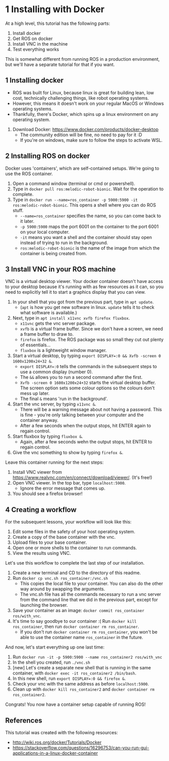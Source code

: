 # 1 Installing with Docker

At a high level, this tutorial has the following parts:
1. Install docker
2. Get ROS on docker
3. Install VNC in the machine
4. Test everything works

This is somewhat different from running ROS in a production environment, but we'll have a separate tutorial for that if you want. 


## 1 Installing docker
- ROS was built for Linux, because linux is great for building lean, low cost, technically challenging things, like robot operating systems.
- However, this means it doesn't work on your regular MacOS or Windows operating systems.
- Thankfully, there's Docker, which spins up a linux environment on any operating system.

1. Download Docker: https://www.docker.com/products/docker-desktop
    - The community edition will be fine, no need to pay for it :D
    - If you're on windows, make sure to follow the steps to activate WSL. 

## 2 Installing ROS on docker
Docker uses 'containers', which are self-contained setups. We're going to use the ROS container.
1. Open a command window (terminal or cmd or powershell).
2. Type in `docker pull ros:melodic-robot-bionic`. Wait for the operation to complete.
3. Type in `docker run --name=ros_container -p 5900:5900 -it ros:melodic-robot-bionic`. This opens a shell where you can do ROS stuff.
    - `--name=ros_container` specifies the name, so you can come back to it later.
    - `-p 5900:5900` maps the port 6001 on the container to the port 6001 on your local computer.
    - `-it` means you want a shell and the container should stay open instead of trying to run in the background.
    - `ros:melodic-robot-bionic` is the name of the image from which the container is being created from.

## 3 Install VNC in your ROS machine
VNC is a virtual desktop viewer. Your docker container doesn't have access to your desktop because it's running with as few resources as it can, so you need to explicitly tell it to start a graphics display that you can view.
1. In your shell that you got from the previous part, type in `apt update`. 
    - (`apt` is how you get new software in linux. `update` tells it to check what software is available.)
2. Next, type in `apt install x11vnc xvfb firefox fluxbox`. 
    - `x11vnc` gets the vnc server package.
    - `xvfb` is a virtual frame buffer. Since we don't have a screen, we need a frame buffer to draw to.
    - `firefox` is firefox. The ROS package was so small they cut out plenty of essentials...
    - `fluxbox` is a lightweight window manager.
3. Start a virtual desktop, by typing `export DISPLAY=:0 && Xvfb -screen 0 1600x1200x24+32 &`.
    - `export DISPLAY=:0` tells the commands in the subsequent steps to use a common display (number 0).
    - The `&&` allows you to run a second command after the first.
    - `Xvfb -screen 0 1600x1200x24+32` starts the virtual desktop buffer. The screen option sets some colour options so the colours don't mess up later.
    - The final `&` means 'run in the background'.
3. Start the vnc server, by typing `x11vnc &`.
    - There will be a warning message about not having a password. This is fine - you're only talking between your computer and the container anyway.
    - After a few seconds when the output stops, hit ENTER again to regain control.
4. Start fluxbox by typing `fluxbox &`.
    - Again, after a few seconds wehn the output stops, hit ENTER to regain control.
5. Give the vnc something to show by typing `firefox &`.

Leave this container running for the next steps:
1. Install VNC viewer from https://www.realvnc.com/en/connect/download/viewer/. (It's free!)
2. Open VNC viewer. In the top bar, type `localhost:5900`.
    - Ignore the error message that comes up.
3. You should see a firefox browser!

## 4 Creating a workflow
For the subsequent lessons, your workflow will look like this:
1. Edit some files in the safety of your host operating system.
2. Create a copy of the base container with the vnc.
3. Upload files to your base container.
4. Open one or more shells to the container to run commands.
5. View the results using VNC.

Let's use this workflow to complete the last step of our installation.
1. Create a new terminal and CD to the directory of this readme.
2. Run `docker cp vnc.sh ros_container:/vnc.sh`
    - This copies the local file to your container. You can also do the other way around by swapping the arguments.
    - The vnc.sh file has all the commands necessary to run a vnc server from the command line that we did in the previous part, except for launching the browser.
3. Save your container as an image: `docker commit ros_container ros/with_vnc`.
4. It's time to say goodbye to our container :( Run `docker kill ros_container`, then run `docker container rm ros_container`.
    - If you don't run `docker container rm ros_container`, you won't be able to use the container name `ros_container` in the future.

And now, let's start everything up one last time:
1. Run `docker run -it -p 5900:5900 --name ros_container2 ros/with_vnc`
2. In the shell you created, run `./vnc.sh`
3. [new] Let's create a separate new shell that is running in the same container, with `docker exec -it ros_container2 /bin/bash`.
4. In this new shell, run `export DISPLAY=:0 && firefox &`.
5. Check your vnc with the same address as before `localhost:5900`.
6. Clean up with `docker kill ros_container2` and `docker container rm ros_container2`.

Congrats! You now have a container setup capable of running ROS!

## References
This tutorial was created with the following resources:
- http://wiki.ros.org/docker/Tutorials/Docker
- https://stackoverflow.com/questions/16296753/can-you-run-gui-applications-in-a-linux-docker-container